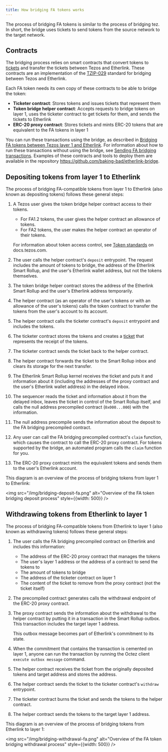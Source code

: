 ```yaml
---
title: How bridging FA tokens works
---
```


The process of bridging FA tokens is similar to the process of bridging tez.
In short, the bridge uses tickets to send tokens from the source network to the target network.

## Contracts

The bridging process relies on smart contracts that convert tokens to [tickets](https://docs.tezos.com/smart-contracts/data-types/complex-data-types#tickets) and transfer the tickets between Tezos and Etherlink.
These contracts are an implementation of the [TZIP-029](https://gitlab.com/baking-bad/tzip/-/blob/wip/029-etherlink-token-bridge/drafts/current/draft-etherlink-token-bridge/etherlink-token-bridge.md) standard for bridging between Tezos and Etherlink.

Each FA token needs its own copy of these contracts to be able to bridge the token:

- **Ticketer contract**: Stores tokens and issues tickets that represent them
- **Token bridge helper contract**: Accepts requests to bridge tokens on layer 1, uses the ticketer contract to get tickets for them, and sends the tickets to Etherlink
- **ERC-20 proxy contract**: Stores tickets and mints ERC-20 tokens that are equivalent to the FA tokens in layer 1

You can run these transactions using the bridge, as described in [Bridging FA tokens between Tezos layer 1 and Etherlink](/bridging/bridging-fa).
For information about how to run these transactions without using the bridge, see [Sending FA bridging transactions](/bridging/bridging-fa-transactions).
Examples of these contracts and tools to deploy them are available in the repository https://github.com/baking-bad/etherlink-bridge.

## Depositing tokens from layer 1 to Etherlink

The process of bridging FA-compatible tokens from layer 1 to Etherlink (also known as depositing tokens) follows these general steps:

1. A Tezos user gives the token bridge helper contract access to their tokens.

   - For FA1.2 tokens, the user gives the helper contract an allowance of tokens.
   - For FA2 tokens, the user makes the helper contract an operator of their tokens.

   For information about token access control, see [Token standards](https://docs.tezos.com/architecture/tokens#token-standards) on docs.tezos.com.

1. The user calls the helper contract's `deposit` entrypoint.
The request includes the amount of tokens to bridge, the address of the Etherlink Smart Rollup, and the user's Etherlink wallet address, but not the tokens themselves.

1. The token bridge helper contract stores the address of the Etherlink Smart Rollup and the user's Etherlink address temporarily.

1. The helper contract (as an operator of the user's tokens or with an allowance of the user's tokens) calls the token contract to transfer the tokens from the user's account to its account.

1. The helper contract calls the ticketer contract's `deposit` entrypoint and includes the tokens.

1. The ticketer contract stores the tokens and creates a [ticket](https://docs.tezos.com/smart-contracts/data-types/complex-data-types#tickets) that represents the receipt of the tokens.

1. The ticketer contract sends the ticket back to the helper contract.

1. The helper contract forwards the ticket to the Smart Rollup inbox and clears its storage for the next transfer.

1. The Etherlink Smart Rollup kernel receives the ticket and puts it and information about it (including the addresses of the proxy contract and the user's Etherlink wallet address) in the delayed inbox.

1. The sequencer reads the ticket and information about it from the delayed inbox, leaves the ticket in control of the Smart Rollup itself, and calls the null address precompiled contract (`0x000...000`) with the information.

1. The null address precompile sends the information about the deposit to the FA bridging precompiled contract.

1. Any user can call the FA bridging precompiled contract's `claim` function, which causes the contract to call the ERC-20 proxy contract.
For tokens supported by the bridge, an automated program calls the `claim` function for you.

1. The ERC-20 proxy contract mints the equivalent tokens and sends them to the user's Etherlink account.

This diagram is an overview of the process of bridging tokens from layer 1 to Etherlink:

<img src="/img/bridging-deposit-fa.png" alt="Overview of the FA token bridging deposit process" style={{width: 500}} />

## Withdrawing tokens from Etherlink to layer 1

The process of bridging FA-compatible tokens from Etherlink to layer 1 (also known as withdrawing tokens) follows these general steps:

1. The user calls the FA bridging precompiled contract on Etherlink and includes this information:

   - The address of the ERC-20 proxy contract that manages the tokens
   - The user's layer 1 address or the address of a contract to send the tokens to
   - The amount of tokens to bridge
   - The address of the ticketer contract on layer 1
   - The content of the ticket to remove from the proxy contract (not the ticket itself)

1. The precompiled contract generates calls the withdrawal endpoint of the ERC-20 proxy contract.

1. The proxy contract sends the information about the withdrawal to the helper contract by putting it in a transaction in the Smart Rollup outbox.
This transaction includes the target layer 1 address.

   This outbox message becomes part of Etherlink's commitment to its state.

1. When the commitment that contains the transaction is cemented on layer 1, anyone can run the transaction by running the Octez client `execute outbox message` command.

1. The helper contract receives the ticket from the originally deposited tokens and target address and stores the address.

1. The helper contract sends the ticket to the ticketer contract's `withdraw` entrypoint.

1. The ticketer contract burns the ticket and sends the tokens to the helper contract.

1. The helper contract sends the tokens to the target layer 1 address.

This diagram is an overview of the process of bridging tokens from Etherlink to layer 1:

<img src="/img/bridging-withdrawal-fa.png" alt="Overview of the FA token bridging withdrawal process" style={{width: 500}} />
